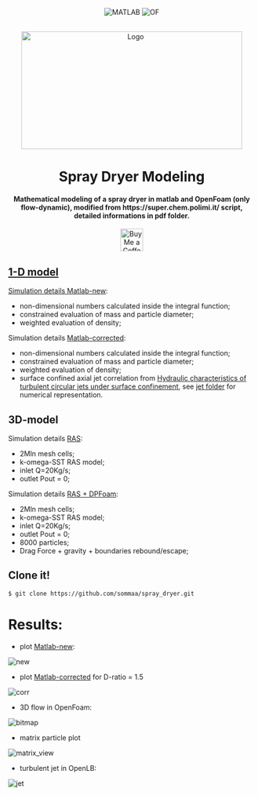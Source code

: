 <div align="center">

![MATLAB](https://img.shields.io/badge/MATLAB-e86e05?style=for-the-badge&logo=Octave&logoColor=white)
![OF](https://img.shields.io/badge/OPENFOAM-3138c1.svg?&style=for-the-badge&logo=OPENFOAM&logoColor=white)

</div>

<!-- PROJECT LOGO -->
<br />
<div align="center">
  <a href="https://github.com/sommaa/spray_dryer">
    <img src="https://user-images.githubusercontent.com/120776791/210235026-1aae8c7f-3931-4496-b92d-35e1187e60de.png" alt="Logo" width="450" height="240">
  </a>
      <br />
    <h1 align="center">Spray Dryer Modeling</h3>
    <h4 align="center">Mathematical modeling of a spray dryer in matlab and OpenFoam (only flow-dynamic), modified from https://super.chem.polimi.it/ script, detailed informations in pdf folder.</h4>
</div>

<div align="center">

<a href='https://ko-fi.com/sommaa' target='_blank'><img height='35' style='border:0px;height:46px;' src='https://az743702.vo.msecnd.net/cdn/kofi3.png?v=0' border='0' alt='Buy Me a Coffee at ko-fi.com' />

</div>
  

## 1-D model
Simulation details [Matlab-new](./spray_matlab.m):
- non-dimensional numbers calculated inside the integral function;
- constrained evaluation of mass and particle diameter;
- weighted evaluation of density;

Simulation details [Matlab-corrected](./spray_matlab_corr.m):
- non-dimensional numbers calculated inside the integral function;
- constrained evaluation of mass and particle diameter;
- weighted evaluation of density;
- surface confined axial jet correlation from [Hydraulic characteristics of turbulent circular jets under surface confinement](https://doi.org/10.1080/09715010.2013.876725), see [jet folder](./jet) for numerical representation.
## 3D-model
Simulation details [RAS](./RAS):
- 2Mln mesh cells;
- k-omega-SST RAS model;
- inlet Q=20Kg/s;
- outlet Pout = 0;

Simulation details [RAS + DPFoam](./PART):
- 2Mln mesh cells;
- k-omega-SST RAS model;
- inlet Q=20Kg/s;
- outlet Pout = 0;
- 8000 particles;
- Drag Force + gravity + boundaries rebound/escape;

## Clone it!
```
$ git clone https://github.com/sommaa/spray_dryer.git
```
# Results:
- plot [Matlab-new](./spray_matlab.m):

![new](https://user-images.githubusercontent.com/120776791/210239070-f98a9f94-06b4-4d32-8390-32ecc7b09e4d.png)

- plot [Matlab-corrected](./spray_dryer_corrected) for D-ratio = 1.5

![corr](https://user-images.githubusercontent.com/120776791/210239108-a7332387-e0ab-49cf-8ee4-2ab084810a67.png)

- 3D flow in OpenFoam:

![bitmap](https://user-images.githubusercontent.com/120776791/210233646-6c381613-8675-4e05-a793-e01691cfe480.png)

- matrix particle plot

![matrix_view](https://user-images.githubusercontent.com/120776791/210233664-ca56476a-c940-4ee9-b692-c8fd118b6ad2.png)

- turbulent jet in OpenLB:

![jet](https://user-images.githubusercontent.com/120776791/210234167-184b5964-2845-4d13-9c66-8c63ec6dc062.png)

